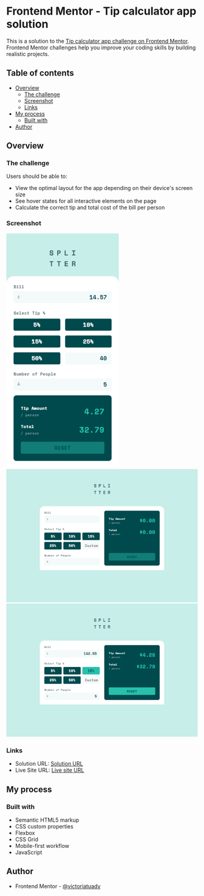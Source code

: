 # Frontend Mentor - Tip calculator app solution

This is a solution to the [Tip calculator app challenge on Frontend Mentor](https://www.frontendmentor.io/challenges/tip-calculator-app-ugJNGbJUX). Frontend Mentor challenges help you improve your coding skills by building realistic projects.

## Table of contents

- [Overview](#overview)
  - [The challenge](#the-challenge)
  - [Screenshot](#screenshot)
  - [Links](#links)
- [My process](#my-process)
  - [Built with](#built-with)
- [Author](#author)

## Overview

### The challenge

Users should be able to:

- View the optimal layout for the app depending on their device's screen size
- See hover states for all interactive elements on the page
- Calculate the correct tip and total cost of the bill per person

### Screenshot

![mobile view](design/mobile-view.png)
![desktop view](design/desktop-view.png)
![calculated view](design/calculated-view.png)

### Links

- Solution URL: [Solution URL](https://victoriatuady.github.io/Tip-Calculator-App/)
- Live Site URL: [Live site URL](https://github.com/victoriatuady/Tip-Calculator-App.git)

## My process

### Built with

- Semantic HTML5 markup
- CSS custom properties
- Flexbox
- CSS Grid
- Mobile-first workflow
- JavaScript

## Author

- Frontend Mentor - [@victoriatuady](https://www.frontendmentor.io/profile/victoriatuady)
